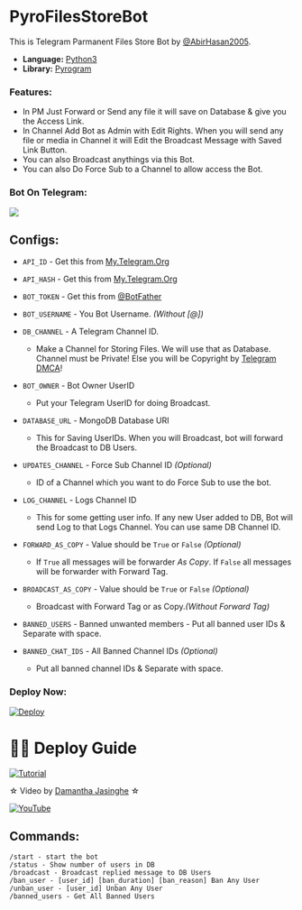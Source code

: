 # PyroFilesStoreBot
This is Telegram Parmanent Files Store Bot by [@AbirHasan2005](https://github.com/AbirHasan2005/PyroFilesStoreBot).

* **Language:** [Python3](https://www.python.org)
* **Library:** [Pyrogram](https://docs.pyrogram.org)

### Features:
- In PM Just Forward or Send any file it will save on Database & give you the Access Link.
- In Channel Add Bot as Admin with Edit Rights. When you will send any file or media in Channel it will Edit the Broadcast Message with Saved Link Button.
- You can also Broadcast anythings via this Bot.
- You can also Do Force Sub to a Channel to allow access the Bot.

###  Bot On Telegram:
<a href="https://t.me/FilestooLinkBot"><img src="https://img.shields.io/badge/File%20To%20Link%20Bot-blue.svg?logo=telegram"></a>

## Configs:
- `API_ID` - Get this from [My.Telegram.Org](https://my.telegram.org)
- `API_HASH` - Get this from [My.Telegram.Org](https://my.telegram.org)
- `BOT_TOKEN` - Get this from [@BotFather](https://t.me/BotFather)
- `BOT_USERNAME` - You Bot Username. *(Without [@])*
- `DB_CHANNEL` - A Telegram Channel ID.
	- Make a Channel for Storing Files. We will use that as Database. Channel must be Private! Else you will be Copyright by [Telegram DMCA](https://t.me/dmcatelegram)!

- `BOT_OWNER` - Bot Owner UserID
	- Put your Telegram UserID for doing Broadcast.

- `DATABASE_URL` - MongoDB Database URI
	- This for Saving UserIDs. When you will Broadcast, bot will forward the Broadcast to DB Users.

- `UPDATES_CHANNEL` - Force Sub Channel ID *(Optional)*
	- ID of a Channel which you want to do Force Sub to use the bot. 

- `LOG_CHANNEL` - Logs Channel ID
	- This for some getting user info. If any new User added to DB, Bot will send Log to that Logs Channel. You can use same DB Channel ID.

- `FORWARD_AS_COPY` - Value should be `True` or `False` *(Optional)*
	- If `True` all messages will be forwarder *As Copy*. If `False` all messages will be forwarder with Forward Tag.

- `BROADCAST_AS_COPY` - Value should be `True` or `False` *(Optional)*
  	- Broadcast with Forward Tag or as Copy.*(Without Forward Tag)*

- `BANNED_USERS` - Banned unwanted members
         - Put all banned user IDs & Separate with space.

- `BANNED_CHAT_IDS` - All Banned Channel IDs *(Optional)*
	- Put all banned channel IDs & Separate with space.


### Deploy Now:
[![Deploy](https://www.herokucdn.com/deploy/button.svg)](https://heroku.com/deploy?template=https://github.com/irore-fr1day/FileToLinkBot)

# 🧙‍♀️ Deploy Guide

[![Tutorial](https://yt-embed.herokuapp.com/embed?v=BAgK95gkyN8)](https://www.youtube.com/watch?v=BAgK95gkyN8)

☆ Video by [Damantha Jasinghe](https://www.youtube.com/watch?v=BAgK95gkyN8) ☆

[![YouTube](https://img.shields.io/badge/YouTube-Video%20Tutorial-red?logo=youtube)](https://www.youtube.com/watch?v=BAgK95gkyN8)
## Commands:
```
/start - start the bot
/status - Show number of users in DB
/broadcast - Broadcast replied message to DB Users
/ban_user - [user_id] [ban_duration] [ban_reason] Ban Any User
/unban_user - [user_id] Unban Any User
/banned_users - Get All Banned Users
```
